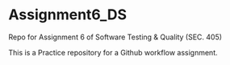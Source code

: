 # Assignment6_DS
Repo for Assignment 6 of Software Testing &amp; Quality (SEC. 405)


This is a Practice repository for a Github workflow assignment. 
